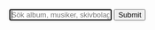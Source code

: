 <div class="container">
	<div class="columns">
		<div class="column col-6">
		<form class="searchform" action="/sok" method="get">
		<input type="text" class="form-input searchfield" placeholder="Sök album, musiker, skivbolag, taggar..." autofocus>
		<input type="submit" class="invisible">
		</form>
		</div>
		<div class="column col-6">
			<p class="searchcount"></p>
		</div>
	</div>
</div>

<script src="js/search-script.js" type="text/javascript"></script>
<script>
{% raw %}
window.store = [
	 {
		"title":post.title,
		"artist": {{post.artist | jsonify}},
		"link": {{ post.url | jsonify }},
		"label": {{ post.label | jsonify }},
		"image": {{ post.image | jsonify }},
		"date": {{ post.date | date: '%B %-d, %Y' | jsonify }},
		"excerpt": {{ post.content | strip_html | truncatewords: 20 | jsonify }}
	},
    {
      "title"    : "timeTrack",
      "url"      : "Data/MD/2020/09/200915.html",
      "category" : "{{post.categories | join: ', '}}",
      "tags"     : "{{ post.tags | join: ', ' }}",
      "date"     : "{{ timeTrack }}",
      "discription" : "{{timeTrack }}"
    }		
	
	
]
{% endraw %}
	
const searchform = document.querySelector('.searchform')
const searchfield = document.querySelector('.searchfield')
const resultdiv = document.querySelector('.searchcontainer')
const searchcount = document.querySelector('.searchcount')

const getTerm = function() {
  searchfield.addEventListener('keyup', function(event) {
    event.preventDefault()
    const query = this.value    
    doSearch(query)
  })
}

const doSearch = query => {
  const result = index.search(query)
  resultdiv.innerHTML = ''
  searchcount.innerHTML = 'Found ${result.length} records'
  updateUrlParameter(query)
  showResults(result)

}

const showResults = (result) => {

    for (let item of result) {
      const ref = item.ref
      const searchitem = document.createElement('div')
      searchitem.className = 'searchitem'
      searchitem.innerHTML = '<div class='card'><a class='card-link' href='${window.store[ref].link}'><div class='card-image'><div class='loading'><img class='b-lazy img-responsive' src='${window.store[ref].image}' data-src='${window.store[ref].image}' alt='${window.store[ref].title}'/></div></div><div class='card-header'><h4 class='card-title'>${window.store[ref].artist} - ${window.store[ref].title}</h4><h6 class='card-meta'>${window.store[ref].label}</h6></div></a></div>'

      resultdiv.appendChild(searchitem)

      setTimeout(() => {
        bLazy.revalidate()
      }, 300)
}
	
let index = lunr(function() {
  this.ref('id')
  this.field('title', {boost: 10})
  this.field('artist')
  this.field('link')
  this.field('image')
  this.field('content')
  this.field('label')
  this.field('tags')
})

for (let key in window.store) {
  index.add({
    'id': key,
    'title': window.store[key].title,
    'artist': window.store[key].artist,
    'link': window.store[key].link,
    'image': window.store[key].image,
    'content': window.store[key].content,
    'label': window.store[key].label,
    'tags': window.store[key].tags,
  })
}
</script>

